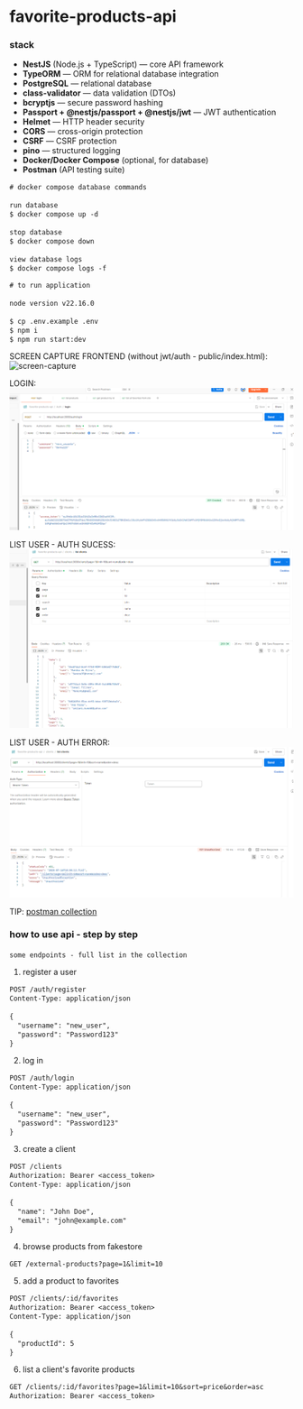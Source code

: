 # favorite-products-api

### stack

- **NestJS** (Node.js + TypeScript) — core API framework
- **TypeORM** — ORM for relational database integration
- **PostgreSQL** — relational database
- **class-validator** — data validation (DTOs)
- **bcryptjs** — secure password hashing
- **Passport + @nestjs/passport + @nestjs/jwt** — JWT authentication
- **Helmet** — HTTP header security
- **CORS** — cross-origin protection
- **CSRF** — CSRF protection
- **pino** — structured logging
- **Docker/Docker Compose** (optional, for database)
- **Postman** (API testing suite)

```
# docker compose database commands

run database
$ docker compose up -d 

stop database
$ docker compose down 

view database logs
$ docker compose logs -f 
```

```
# to run application

node version v22.16.0

$ cp .env.example .env
$ npm i
$ npm run start:dev
```

SCREEN CAPTURE FRONTEND (without jwt/auth - public/index.html): ![screen-capture](./files/screen-capture.gif)

LOGIN: ![login](./files/login.png)

LIST USER - AUTH SUCESS: ![list-clients-sucess-auth](./files/list-clients-sucess-auth.png)

LIST USER - AUTH ERROR: ![list-clients-error-auth](./files/list-clients-error-auth.png)

TIP: [postman collection](./favorite-products-api.postman_collection.json)

### how to use api - step by step 
`some endpoints - full list in the collection`

1. register a user
```
POST /auth/register
Content-Type: application/json

{
  "username": "new_user",
  "password": "Password123"
}
```

2. log in
```
POST /auth/login
Content-Type: application/json

{
  "username": "new_user",
  "password": "Password123"
}
```

3. create a client
```
POST /clients
Authorization: Bearer <access_token>
Content-Type: application/json

{
  "name": "John Doe",
  "email": "john@example.com"
}
```

4. browse products from fakestore
```
GET /external-products?page=1&limit=10
```

5. add a product to favorites
```
POST /clients/:id/favorites
Authorization: Bearer <access_token>
Content-Type: application/json

{
  "productId": 5
}
```

6. list a client's favorite products
```
GET /clients/:id/favorites?page=1&limit=10&sort=price&order=asc
Authorization: Bearer <access_token>
```